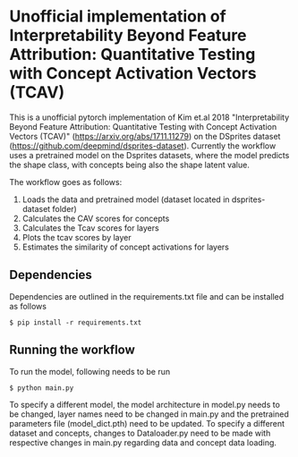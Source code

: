 # Unofficial implementation of  Interpretability Beyond Feature Attribution: Quantitative Testing with Concept Activation Vectors (TCAV)


This is a unofficial pytorch implementation of Kim et.al 2018 "Interpretability Beyond Feature Attribution: Quantitative Testing with Concept Activation Vectors (TCAV)" (https://arxiv.org/abs/1711.11279) on the DSprites dataset (https://github.com/deepmind/dsprites-dataset). Currently the workflow uses a pretrained model on the Dsprites datasets, where the model predicts the shape class, with concepts being also the shape latent value.

The workflow goes as follows:

1. Loads the data and pretrained model (dataset located in dsprites-dataset folder)
2. Calculates the CAV scores for concepts
3. Calculates the Tcav scores for layers
4. Plots the tcav scores by layer
5. Estimates the similarity of concept activations for layers

Dependencies
------------

Dependencies are outlined in the requirements.txt file and can be installed as follows


    $ pip install -r requirements.txt

Running the workflow
------------

To run the model, following needs to be run 


    $ python main.py

To specify a different model, the model architecture in model.py needs to be changed, layer names need to be changed in main.py and the pretrained parameters file (model_dict.pth) need to be updated. 
To specify a different dataset and concepts, changes to Dataloader.py need to be made with respective changes in main.py regarding data and concept data loading. 
